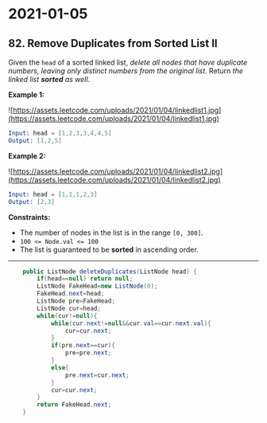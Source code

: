 # 2021-01-05

## 82. Remove Duplicates from Sorted List II

Given the `head` of a sorted linked list, *delete all nodes that have duplicate numbers, leaving only distinct numbers from the original list*. Return *the linked list **sorted** as well*.

**Example 1:**

![https://assets.leetcode.com/uploads/2021/01/04/linkedlist1.jpg](https://assets.leetcode.com/uploads/2021/01/04/linkedlist1.jpg)

```s
Input: head = [1,2,3,3,4,4,5]
Output: [1,2,5]
```

**Example 2:**

![https://assets.leetcode.com/uploads/2021/01/04/linkedlist2.jpg](https://assets.leetcode.com/uploads/2021/01/04/linkedlist2.jpg)

```s
Input: head = [1,1,1,2,3]
Output: [2,3]
```

**Constraints:**

- The number of nodes in the list is in the range `[0, 300]`.
- `100 <= Node.val <= 100`
- The list is guaranteed to be **sorted** in ascending order.

---

```java
    public ListNode deleteDuplicates(ListNode head) {
        if(head==null) return null;
        ListNode FakeHead=new ListNode(0);
        FakeHead.next=head;
        ListNode pre=FakeHead;
        ListNode cur=head;
        while(cur!=null){
            while(cur.next!=null&&cur.val==cur.next.val){
                cur=cur.next;
            }
            if(pre.next==cur){
                pre=pre.next;
            }
            else{
                pre.next=cur.next;
            }
            cur=cur.next;
        }
        return FakeHead.next;
    }
```
